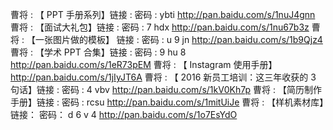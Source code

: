 曹将 : 【 PPT 手册系列】链接 : 密码 :
ybti http://pan.baidu.com/s/1nuJ4gnn
曹将 : 【面试大礼包】链接 : 密码 :
7 hdx http://pan.baidu.com/s/1nu67b3z 曹将 : 【一张图片做的模板】
链接 : 密码 : u 9 jn http://pan.baidu.com/s/1b9Qjz4 曹将 : 【学术 PPT
合集】链接 : 密码 : 9 hu 8 http://pan.baidu.com/s/1eR73pEM
曹将 : 【 Instagram 使用手册】 http://pan.baidu.com/s/1jIyJT6A
曹将 : 【 2016 新员工培训：这三年收获的 3 句话】链接 : 密码 :
4 vbv http://pan.baidu.com/s/1kV0Kh7p
曹将 : 【简历制作手册】链接 : 密码 :
rcsu http://pan.baidu.com/s/1mitUiJe
曹将 : 【样机素材库】链接： 密码：
d 6 v 4 http://pan.baidu.com/s/1o7EsYdO